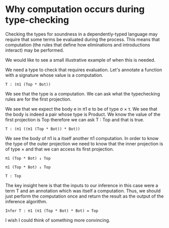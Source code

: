 # Why computation occurs during type-checking

Checking the types for soundness in a dependently-typed language
may require that some terms be evaluated during the process. This means
that computation (the rules that define how eliminations and introductions
interact) may be performed.

We would like to see a small illustrative example of when this is needed.

We need a type to check that requires evaluation.
Let's annotate a function with a signature whose value is a computation.

    T : (π1 (Top * Bot))

We see that the type is a computation.
We can ask what the typechecking rules are for the first projection.

We see that we expect the body e in π1 e to be of type σ × τ.
We see that the body is indeed a pair whose type is Product.
We know the value of the first projection is Top therefore we can ask
T : Top and that is true.

    T : (π1 ((π1 (Top * Bot)) * Bot))

We see the body of π1 is a itself another π1 computation. In order to know
the type of the outer projection we need to know that the inner projection
is of type × and that we can access its first projection.

    π1 (Top * Bot) ↓ Top

    π1 (Top * Bot) ↓ Top

    T : Top

The key insight here is that the inputs to our inference in this case
were a term T and an annotation which was itself a computation. Thus,
we should just perform the computation once and return the result as
the output of the inference algorithm.

    Infer T : π1 (π1 (Top * Bot) * Bot) = Top

I wish I could think of something more convincing.